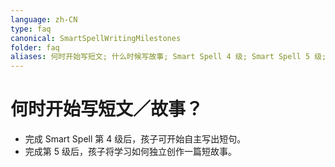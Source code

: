```yaml
---
language: zh-CN
type: faq
canonical: SmartSpellWritingMilestones
folder: faq
aliases: 何时开始写短文; 什么时候写故事; Smart Spell 4 级; Smart Spell 5 级; 句子写作; 小故事
---
```

# 何时开始写短文／故事？

- 完成 Smart Spell 第 4 级后，孩子可开始自主写出短句。  
- 完成第 5 级后，孩子将学习如何独立创作一篇短故事。